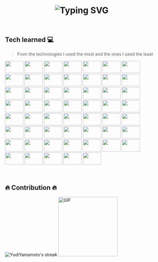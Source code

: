 
<h1 align="center">
    <img src="https://readme-typing-svg.herokuapp.com?font=Fira+Code&weight=700&size=40&pause=1000&color=0038F7&background=000000&center=true&vCenter=true&width=700&height=200&lines=Welcome+to+my+profile+:);My+name+is+Yudi+Yamamoto" alt="Typing SVG" />
</h1>

<br/>

<h2 align="left">Tech learned 💻</h2>

> From the technologies I used the most and the ones I used the least

<p>
    <img height="40" width="60" src="https://cdn.jsdelivr.net/gh/devicons/devicon@latest/icons/php/php-original.svg" />
    <img height="40" width="60" src="https://cdn.jsdelivr.net/gh/devicons/devicon@latest/icons/javascript/javascript-original.svg" />
    <img height="40" width="60" src="https://cdn.jsdelivr.net/gh/devicons/devicon@latest/icons/bash/bash-original.svg" />
    <img height="40" width="60" src="https://cdn.jsdelivr.net/gh/devicons/devicon@latest/icons/python/python-original.svg" />
    <img height="40" width="60" src="https://cdn.jsdelivr.net/gh/devicons/devicon@latest/icons/cplusplus/cplusplus-original.svg" />
    <img height="40" width="60" src="https://cdn.jsdelivr.net/gh/devicons/devicon@latest/icons/react/react-original.svg" />
    <img height="40" width="60" src="https://cdn.jsdelivr.net/gh/devicons/devicon@latest/icons/laravel/laravel-original.svg" />
    <img height="40" width="60" src="https://cdn.jsdelivr.net/gh/devicons/devicon@latest/icons/linux/linux-original.svg" />
    <img height="40" width="60" src="https://cdn.jsdelivr.net/gh/devicons/devicon@latest/icons/windows11/windows11-original.svg" />
    <img height="40" width="60" src="https://cdn.jsdelivr.net/gh/devicons/devicon@latest/icons/apple/apple-original.svg" />
    <img height="40" width="60" src="https://cdn.jsdelivr.net/gh/devicons/devicon@latest/icons/adonisjs/adonisjs-original.svg" />
    <img height="40" width="60" src="https://cdn.jsdelivr.net/gh/devicons/devicon@latest/icons/nodejs/nodejs-original-wordmark.svg" />
    <img height="40" width="60" src="https://cdn.jsdelivr.net/gh/devicons/devicon@latest/icons/docker/docker-original-wordmark.svg" />
    <img height="40" width="60" src="https://cdn.jsdelivr.net/gh/devicons/devicon@latest/icons/composer/composer-original.svg" />
    <img height="40" width="60" src="https://cdn.jsdelivr.net/gh/devicons/devicon@latest/icons/git/git-original-wordmark.svg" />
    <img height="40" width="60" src="https://cdn.jsdelivr.net/gh/devicons/devicon@latest/icons/apache/apache-original.svg" />
    <img height="40" width="60" src="https://cdn.jsdelivr.net/gh/devicons/devicon@latest/icons/csharp/csharp-original.svg" />
    <img height="40" width="60" src="https://cdn.jsdelivr.net/gh/devicons/devicon@latest/icons/html5/html5-original.svg" />
    <img height="40" width="60" src="https://cdn.jsdelivr.net/gh/devicons/devicon@latest/icons/css3/css3-original.svg" />
    <img height="40" width="60" src="https://cdn.jsdelivr.net/gh/devicons/devicon@latest/icons/java/java-original.svg" />
    <img height="40" width="60" src="https://cdn.jsdelivr.net/gh/devicons/devicon@latest/icons/markdown/markdown-original.svg" />
    <img height="40" width="60" src="https://cdn.jsdelivr.net/gh/devicons/devicon@latest/icons/bootstrap/bootstrap-original-wordmark.svg" />
    <img height="40" width="60" src="https://cdn.jsdelivr.net/gh/devicons/devicon@latest/icons/mysql/mysql-original-wordmark.svg" />
    <img height="40" width="60" src="https://cdn.jsdelivr.net/gh/devicons/devicon@latest/icons/postgresql/postgresql-original-wordmark.svg" />
    <img height="40" width="60" src="https://cdn.jsdelivr.net/gh/devicons/devicon@latest/icons/mongodb/mongodb-original-wordmark.svg" />
    <img height="40" width="60" src="https://cdn.jsdelivr.net/gh/devicons/devicon@latest/icons/redis/redis-original-wordmark.svg" />
    <img height="40" width="60" src="https://cdn.jsdelivr.net/gh/devicons/devicon@latest/icons/rabbitmq/rabbitmq-original.svg" />
    <img height="40" width="60" src="https://cdn.jsdelivr.net/gh/devicons/devicon@latest/icons/arduino/arduino-original.svg" />
    <img height="40" width="60" src="https://cdn.jsdelivr.net/gh/devicons/devicon@latest/icons/android/android-original.svg" />
    <img height="40" width="60" src="https://cdn.jsdelivr.net/gh/devicons/devicon@latest/icons/composer/composer-original.svg" />
    <img height="40" width="60" src="https://cdn.jsdelivr.net/gh/devicons/devicon@latest/icons/npm/npm-original-wordmark.svg" />
    <img height="40" width="60" src="https://cdn.jsdelivr.net/gh/devicons/devicon@latest/icons/sqlite/sqlite-original.svg" />
    <img height="40" width="60" src="https://cdn.jsdelivr.net/gh/devicons/devicon@latest/icons/nginx/nginx-original.svg" />
    <img height="40" width="60" src="https://cdn.jsdelivr.net/gh/devicons/devicon@latest/icons/azure/azure-original.svg" />
    <img height="40" width="60" src="https://cdn.jsdelivr.net/gh/devicons/devicon@latest/icons/debian/debian-original.svg" />
    <img height="40" width="60" src="https://cdn.jsdelivr.net/gh/devicons/devicon@latest/icons/dotnetcore/dotnetcore-original.svg" />
    <img height="40" width="60" src="https://cdn.jsdelivr.net/gh/devicons/devicon@latest/icons/figma/figma-original.svg" />
    <img height="40" width="60" src="https://cdn.jsdelivr.net/gh/devicons/devicon@latest/icons/influxdb/influxdb-original.svg" />
    <img height="40" width="60" src="https://cdn.jsdelivr.net/gh/devicons/devicon@latest/icons/insomnia/insomnia-original.svg" />
    <img height="40" width="60" src="https://cdn.jsdelivr.net/gh/devicons/devicon@latest/icons/jira/jira-original.svg" />
    <img height="40" width="60" src="https://cdn.jsdelivr.net/gh/devicons/devicon@latest/icons/jquery/jquery-original.svg" />
    <img height="40" width="60" src="https://cdn.jsdelivr.net/gh/devicons/devicon@latest/icons/mariadb/mariadb-original.svg" />
    <img height="40" width="60" src="https://cdn.jsdelivr.net/gh/devicons/devicon@latest/icons/postman/postman-original.svg" />
    <img height="40" width="60" src="https://cdn.jsdelivr.net/gh/devicons/devicon@latest/icons/r/r-original.svg" />
    <img height="40" width="60" src="https://cdn.jsdelivr.net/gh/devicons/devicon@latest/icons/ubuntu/ubuntu-original.svg" />
    <img height="40" width="60" src="https://cdn.jsdelivr.net/gh/devicons/devicon@latest/icons/vagrant/vagrant-original.svg" />
    <img height="40" width="60" src="https://cdn.jsdelivr.net/gh/devicons/devicon@latest/icons/vim/vim-original.svg" />
    <img height="40" width="60" src="https://cdn.jsdelivr.net/gh/devicons/devicon@latest/icons/vscode/vscode-original.svg" />
    <img height="40" width="60" src="https://cdn.jsdelivr.net/gh/devicons/devicon@latest/icons/wordpress/wordpress-original.svg" />
    <img height="40" width="60" src="https://cdn.jsdelivr.net/gh/devicons/devicon@latest/icons/typescript/typescript-original.svg" />
    <img height="40" width="60" src="https://cdn.jsdelivr.net/gh/devicons/devicon@latest/icons/vuejs/vuejs-original.svg" />
    <img height="40" width="60" src="https://cdn.jsdelivr.net/gh/devicons/devicon@latest/icons/nextjs/nextjs-original.svg" />
    <img height="40" width="60" src="https://cdn.jsdelivr.net/gh/devicons/devicon@latest/icons/nestjs/nestjs-original.svg" />
    <img height="40" width="60" src="https://cdn.jsdelivr.net/gh/devicons/devicon@latest/icons/tailwindcss/tailwindcss-original.svg" />
</p>

<br/>

<h2 align="left">🔥 Contribution 🔥</h2>
<div>
    <img title="🔥 Get streak stats for your profile at git.io/streak-stats" alt="YudiYamamoto's streak" src="https://github-readme-streak-stats-seven-azure.vercel.app/?user=YudiYamamoto&theme=monokai-metallian&mode=weekly&border_radius=0&hide_border=true"/>
    <img src="https://media.giphy.com/media/v1.Y2lkPTc5MGI3NjExdTUycXdjeGt6aGdxdnIzcTR5bml2aXIwb2d4cXZ4dXcwNDRwMWdvbyZlcD12MV9naWZzX3NlYXJjaCZjdD1n/mFAqvhuSxrgbkqJdRI/giphy.gif" 
         alt="GIF" 
         width="195" height="195"/>
</div>